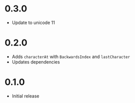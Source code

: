 0.3.0
==================

* Update to unicode 11

0.2.0
==================

* Adds `characterAt` with `BackwardsIndex` and
  `lastCharacter`
* Updates dependencies

0.1.0
==================

* Initial release
